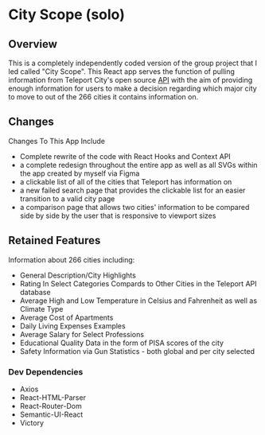# City Scope (solo)

## Overview 
This is a completely independently coded version of the group project that I led called "City Scope". This React app serves the function of pulling information from Teleport City's open source [API](https://developers.teleport.org/api/) with the aim of providing enough information for users to make a decision regarding which major city to move to out of the 266 cities it contains information on.

## Changes

Changes To This App Include
- Complete rewrite of the code with React Hooks and Context API
- a complete redesign throughout the entire app as well as all SVGs within the app created by myself via Figma
- a clickable list of all of the cities that Teleport has information on
- a new failed search page that provides the clickable list for an easier transition to a valid city page
- a comparison page that allows two cities' information to be compared side by side by the user that is 
  responsive to viewport sizes

## Retained Features

Information about 266 cities including:
- General Description/City Highlights
- Rating In Select Categories Compards to Other Cities in the Teleport API database
- Average High and Low Temperature in Celsius and Fahrenheit as well as Climate Type
- Average Cost of Apartments
- Daily Living Expenses Examples
- Average Salary for Select Professions
- Educational Quality Data in the form of PISA scores of the city
- Safety Information via Gun Statistics - both global and per city selected

### Dev Dependencies
- Axios
- React-HTML-Parser
- React-Router-Dom
- Semantic-UI-React
- Victory
